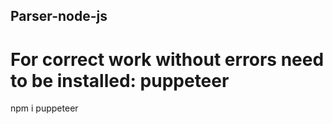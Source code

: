 ## Parser-node-js

# For correct work without errors need to be installed: puppeteer

npm i puppeteer


